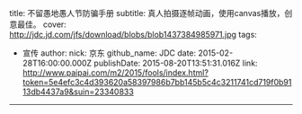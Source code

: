 title: 不留愚地愚人节防骗手册
subtitle: 真人拍摄逐帧动画，使用canvas播放，创意最佳。
cover: http://jdc.jd.com/jfs/download/blobs/blob1437384985971.jpg
tags:
  - 宣传
author:
  nick: 京东
  github_name: JDC
date: 2015-02-28T16:00:00.000Z
publishDate: 2015-08-20T13:51:31.016Z
link: http://www.paipai.com/m2/2015/fools/index.html?token=5e4efc3c4d393620a58397986b7bb145b5c4c3211741cd719f0b9113db4437a9&suin=23340833
---
